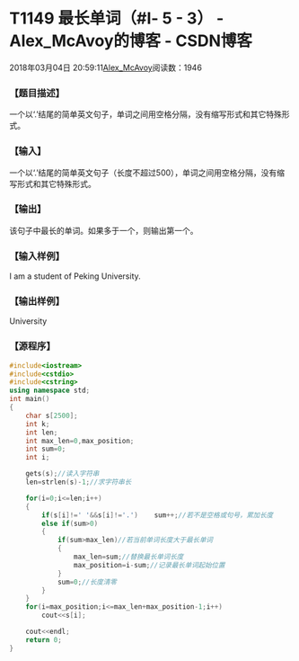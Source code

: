 # T1149	最长单词（#Ⅰ- 5 - 3） - Alex_McAvoy的博客 - CSDN博客





2018年03月04日 20:59:11[Alex_McAvoy](https://me.csdn.net/u011815404)阅读数：1946








### 【题目描述】

一个以‘.’结尾的简单英文句子，单词之间用空格分隔，没有缩写形式和其它特殊形式。


### 【输入】

一个以‘.’结尾的简单英文句子（长度不超过500），单词之间用空格分隔，没有缩写形式和其它特殊形式。


### 【输出】

该句子中最长的单词。如果多于一个，则输出第一个。


### 【输入样例】

I am a student of Peking University.

### 【输出样例】

University

### 【源程序】

```cpp
#include<iostream>
#include<cstdio>
#include<cstring>
using namespace std;
int main()
{
	char s[2500];
	int k;
	int len;
	int max_len=0,max_position;
	int sum=0;
	int i;

	gets(s);//读入字符串
	len=strlen(s)-1;//求字符串长

	for(i=0;i<=len;i++)
	{
		if(s[i]!=' '&&s[i]!='.')	sum++;//若不是空格或句号，累加长度
		else if(sum>0)
		{
			if(sum>max_len)//若当前单词长度大于最长单词
			{
				max_len=sum;//替换最长单词长度
				max_position=i-sum;//记录最长单词起始位置
			}
			sum=0;//长度清零
		}
	}
	for(i=max_position;i<=max_len+max_position-1;i++)
		cout<<s[i];

	cout<<endl;
	return 0;
}
```



